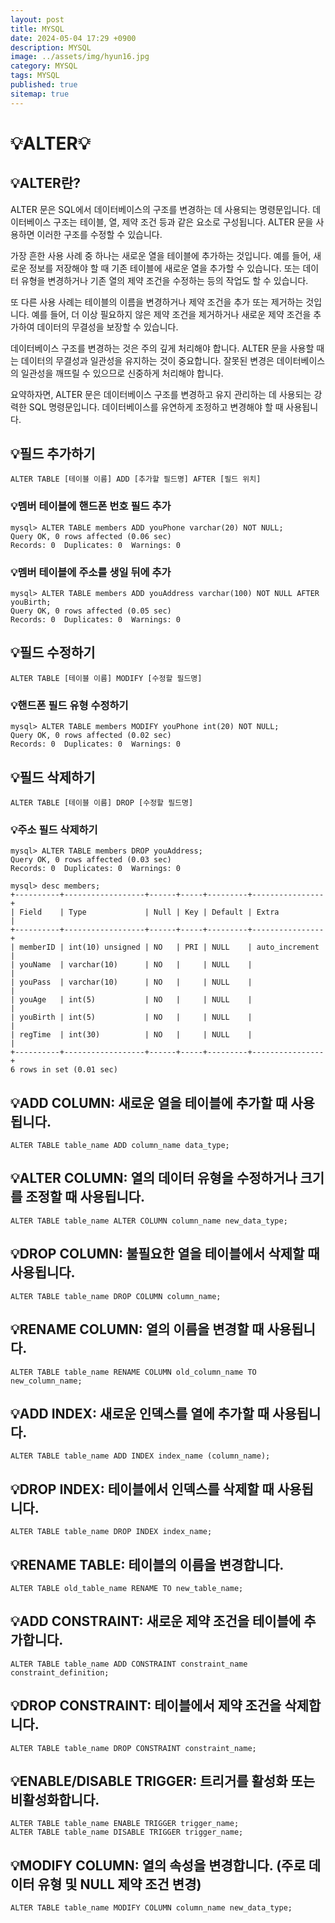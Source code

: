 ```yaml
---
layout: post
title: MYSQL
date: 2024-05-04 17:29 +0900
description: MYSQL
image: ../assets/img/hyun16.jpg
category: MYSQL
tags: MYSQL
published: true
sitemap: true
---
```


# 💡ALTER💡

## 💡ALTER란?
ALTER 문은 SQL에서 데이터베이스의 구조를 변경하는 데 사용되는 명령문입니다. 데이터베이스 구조는 테이블, 열, 제약 조건 등과 같은 요소로 구성됩니다. ALTER 문을 사용하면 이러한 구조를 수정할 수 있습니다.

가장 흔한 사용 사례 중 하나는 새로운 열을 테이블에 추가하는 것입니다. 예를 들어, 새로운 정보를 저장해야 할 때 기존 테이블에 새로운 열을 추가할 수 있습니다. 또는 데이터 유형을 변경하거나 기존 열의 제약 조건을 수정하는 등의 작업도 할 수 있습니다.

또 다른 사용 사례는 테이블의 이름을 변경하거나 제약 조건을 추가 또는 제거하는 것입니다. 예를 들어, 더 이상 필요하지 않은 제약 조건을 제거하거나 새로운 제약 조건을 추가하여 데이터의 무결성을 보장할 수 있습니다.

데이터베이스 구조를 변경하는 것은 주의 깊게 처리해야 합니다. ALTER 문을 사용할 때는 데이터의 무결성과 일관성을 유지하는 것이 중요합니다. 잘못된 변경은 데이터베이스의 일관성을 깨뜨릴 수 있으므로 신중하게 처리해야 합니다.

요약하자면, ALTER 문은 데이터베이스 구조를 변경하고 유지 관리하는 데 사용되는 강력한 SQL 명령문입니다. 데이터베이스를 유연하게 조정하고 변경해야 할 때 사용됩니다.

## 💡필드 추가하기
````
ALTER TABLE [테이블 이름] ADD [추가할 필드명] AFTER [필드 위치]
````
 
### 💡멤버 테이블에 핸드폰 번호 필드 추가
````
mysql> ALTER TABLE members ADD youPhone varchar(20) NOT NULL;
Query OK, 0 rows affected (0.06 sec)
Records: 0  Duplicates: 0  Warnings: 0
````
### 💡멤버 테이블에 주소를 생일 뒤에 추가
````
mysql> ALTER TABLE members ADD youAddress varchar(100) NOT NULL AFTER youBirth;
Query OK, 0 rows affected (0.05 sec)
Records: 0  Duplicates: 0  Warnings: 0
````
 
## 💡필드 수정하기
````
ALTER TABLE [테이블 이름] MODIFY [수정할 필드명]
````

### 💡핸드폰 필드 유형 수정하기
````
mysql> ALTER TABLE members MODIFY youPhone int(20) NOT NULL;
Query OK, 0 rows affected (0.02 sec)
Records: 0  Duplicates: 0  Warnings: 0
````

## 💡필드 삭제하기
````
ALTER TABLE [테이블 이름] DROP [수정할 필드명]
````
### 💡주소 필드 삭제하기
````
mysql> ALTER TABLE members DROP youAddress;
Query OK, 0 rows affected (0.03 sec)
Records: 0  Duplicates: 0  Warnings: 0

mysql> desc members;
+----------+------------------+------+-----+---------+----------------+
| Field    | Type             | Null | Key | Default | Extra          |
+----------+------------------+------+-----+---------+----------------+
| memberID | int(10) unsigned | NO   | PRI | NULL    | auto_increment |
| youName  | varchar(10)      | NO   |     | NULL    |                |
| youPass  | varchar(10)      | NO   |     | NULL    |                |
| youAge   | int(5)           | NO   |     | NULL    |                |
| youBirth | int(5)           | NO   |     | NULL    |                |
| regTime  | int(30)          | NO   |     | NULL    |                |
+----------+------------------+------+-----+---------+----------------+
6 rows in set (0.01 sec)
````
## 💡ADD COLUMN: 새로운 열을 테이블에 추가할 때 사용됩니다.
````
ALTER TABLE table_name ADD column_name data_type;
````
## 💡ALTER COLUMN: 열의 데이터 유형을 수정하거나 크기를 조정할 때 사용됩니다.
````
ALTER TABLE table_name ALTER COLUMN column_name new_data_type;
````
## 💡DROP COLUMN: 불필요한 열을 테이블에서 삭제할 때 사용됩니다.
````
ALTER TABLE table_name DROP COLUMN column_name;
````
## 💡RENAME COLUMN: 열의 이름을 변경할 때 사용됩니다.
````
ALTER TABLE table_name RENAME COLUMN old_column_name TO new_column_name;
````
## 💡ADD INDEX: 새로운 인덱스를 열에 추가할 때 사용됩니다.
````
ALTER TABLE table_name ADD INDEX index_name (column_name);
````
## 💡DROP INDEX: 테이블에서 인덱스를 삭제할 때 사용됩니다.
````
ALTER TABLE table_name DROP INDEX index_name;
````
## 💡RENAME TABLE: 테이블의 이름을 변경합니다.
````
ALTER TABLE old_table_name RENAME TO new_table_name;
````
## 💡ADD CONSTRAINT: 새로운 제약 조건을 테이블에 추가합니다.
````
ALTER TABLE table_name ADD CONSTRAINT constraint_name constraint_definition;
````
## 💡DROP CONSTRAINT: 테이블에서 제약 조건을 삭제합니다.
````
ALTER TABLE table_name DROP CONSTRAINT constraint_name;
````
## 💡ENABLE/DISABLE TRIGGER: 트리거를 활성화 또는 비활성화합니다.
````
ALTER TABLE table_name ENABLE TRIGGER trigger_name;
ALTER TABLE table_name DISABLE TRIGGER trigger_name;
````
## 💡MODIFY COLUMN: 열의 속성을 변경합니다. (주로 데이터 유형 및 NULL 제약 조건 변경)
````
ALTER TABLE table_name MODIFY COLUMN column_name new_data_type;
````